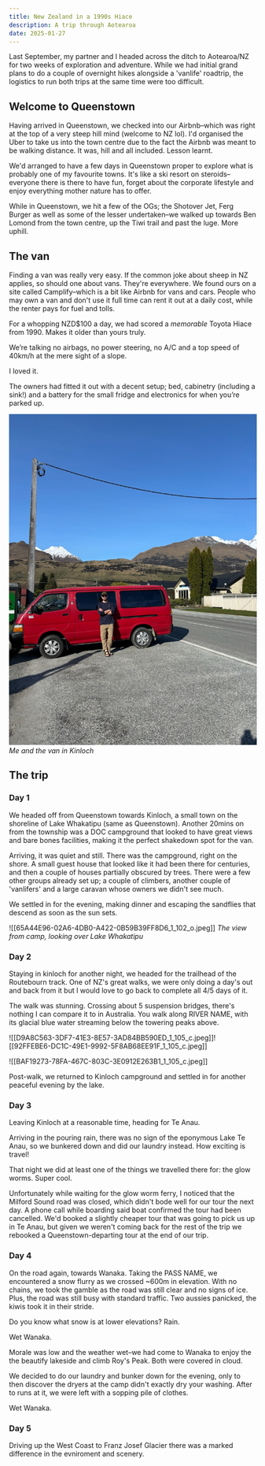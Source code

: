 ```yaml
---
title: New Zealand in a 1990s Hiace
description: A trip through Aotearoa
date: 2025-01-27
---
```



Last September, my partner and I headed across the ditch to Aotearoa/NZ for two weeks of exploration and adventure. While we had initial grand plans to do a couple of overnight hikes alongside a 'vanlife' roadtrip, the logistics to run both trips at the same time were too difficult.

## Welcome to Queenstown

Having arrived in Queenstown, we checked into our Airbnb–which was right at the top of a very steep hill mind (welcome to NZ lol). I'd organised the Uber to take us into the town centre due to the fact the Airbnb was meant to be walking distance. It was, hill and all included. Lesson learnt.

We'd arranged to have a few days in Queenstown proper to explore what is probably one of my favourite towns. It's like a ski resort on steroids–everyone there is there to have fun, forget about the corporate lifestyle and enjoy everything mother nature has to offer.

While in Queenstown, we hit a few of the OGs; the Shotover Jet, Ferg Burger as well as some of the lesser undertaken–we walked up towards Ben Lomond from the town centre, up the Tiwi trail and past the luge. More uphill.

## The van

Finding a van was really very easy. If the common joke about sheep in NZ applies, so should one about vans. They're everywhere. We found ours on a site called Camplify–which is a bit like Airbnb for vans and cars. People who may own a van and don't use it full time can rent it out at a daily cost, while the renter pays for fuel and tolls.

For a whopping NZD$100 a day, we had scored a _memorable_ Toyota Hiace from 1990. Makes it older than yours truly. 

We’re talking no airbags, no power steering, no A/C and a top speed of 40km/h at the mere sight of a slope. 

I loved it. 

The owners had fitted it out with a decent setup; bed, cabinetry (including a sink!) and a battery for the small fridge and electronics for when you’re parked up. 

![](src/images/nz-van.jpeg)
*Me and the van in Kinloch*
## The trip

### Day 1

We headed off from Queenstown towards Kinloch, a small town on the shoreline of Lake Whakatipu (same as Queenstown). Another 20mins on from the township was a DOC campground that looked to have great views and bare bones facilities, making it the perfect shakedown spot for the van.

Arriving, it was quiet and still. There was the campground, right on the shore. A small guest house that looked like it had been there for centuries, and then a couple of houses partially obscured by trees. There were a few other groups already set up; a couple of climbers, another couple of 'vanlifers' and a large caravan whose owners we didn't see much. 

We settled in for the evening, making dinner and escaping the sandflies that descend as soon as the sun sets.

![[65A44E96-02A6-4DB0-A422-0B59B39FF8D6_1_102_o.jpeg]]
*The view from camp, looking over Lake Whakatipu*

### Day 2

Staying in kinloch for another night, we headed for the trailhead of the Routebourn track. One of NZ's great walks, we were only doing a day's out and back from it but I would love to go back to complete all 4/5 days of it.

The walk was stunning. Crossing about 5 suspension bridges, there's nothing I can compare it to in Australia. You walk along RIVER NAME, with its glacial blue water streaming below the towering peaks above.

![[D9A8C563-3DF7-41E3-8E57-3AD84BB590ED_1_105_c.jpeg]]![[92FFEBE6-DC1C-49E1-9992-5F8AB68EE91F_1_105_c.jpeg]]

![[BAF19273-78FA-467C-803C-3E0912E263B1_1_105_c.jpeg]]

Post-walk, we returned to Kinloch campground and settled in for another peaceful evening by the lake.

### Day 3

Leaving Kinloch at a reasonable time, heading for Te Anau. 

Arriving in the pouring rain, there was no sign of the eponymous Lake Te Anau, so we bunkered down and did our laundry instead. How exciting is travel!

That night we did at least one of the things we travelled there for: the glow worms. Super cool.

Unfortunately while waiting for the glow worm ferry, I noticed that the Milford Sound road was closed, which didn't bode well for our tour the next day. A phone call while boarding said boat confirmed the tour had been cancelled. We'd booked a slightly cheaper tour that was going to pick us up in Te Anau, but given we weren't coming back for the rest of the trip we rebooked a Queenstown-departing tour at the end of our trip. 

### Day 4

On the road again, towards Wanaka. Taking the PASS NAME, we encountered a snow flurry as we crossed ~600m in elevation. With no chains, we took the gamble as the road was still clear and no signs of ice. Plus, the road was still busy with standard traffic. Two aussies panicked, the kiwis took it in their stride.

Do you know what snow is at lower elevations? Rain. 

Wet Wanaka. 

Morale was low and the weather wet–we had come to Wanaka to enjoy the the beautify lakeside and climb Roy's Peak. Both were covered in cloud. 

We decided to do our laundry and bunker down for the evening, only to then discover the dryers at the camp didn't exactly dry your washing. After to runs at it, we were left with a sopping pile of clothes. 

Wet Wanaka.

### Day 5

Driving up the West Coast to Franz Josef Glacier there was a marked difference in the evniroment and scenery. 